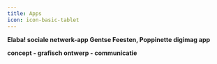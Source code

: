 ```yaml
---
title: Apps
icon: icon-basic-tablet
---
```


**Elaba! sociale netwerk-app Gentse Feesten, Poppinette digimag app**

**concept - grafisch ontwerp - communicatie**